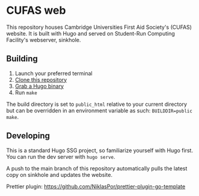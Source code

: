 # CUFAS web

This repository houses Cambridge Universities First Aid Society's (CUFAS) website. It is built with Hugo and served on Student-Run Computing Facility's webserver, sinkhole.

## Building

1. Launch your preferred terminal
2. [Clone this repository](https://docs.github.com/en/github/creating-cloning-and-archiving-repositories/cloning-a-repository)
3. [Grab a Hugo binary](https://gohugo.io/getting-started/installing/)
4. Run `make`

The build directory is set to `public_html` relative to your current directory but can be overridden in an environment variable as such: `BUILDDIR=public make`.

## Developing

This is a standard Hugo SSG project, so familiarize yourself with Hugo first. You can run the dev server with `hugo serve`.

A push to the main branch of this repository automatically pulls the latest copy on sinkhole and updates the website.

Prettier plugin: https://github.com/NiklasPor/prettier-plugin-go-template